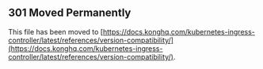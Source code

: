 ## 301 Moved Permanently

This file has been moved to [https://docs.konghq.com/kubernetes-ingress-controller/latest/references/version-compatibility/](https://docs.konghq.com/kubernetes-ingress-controller/latest/references/version-compatibility/).
